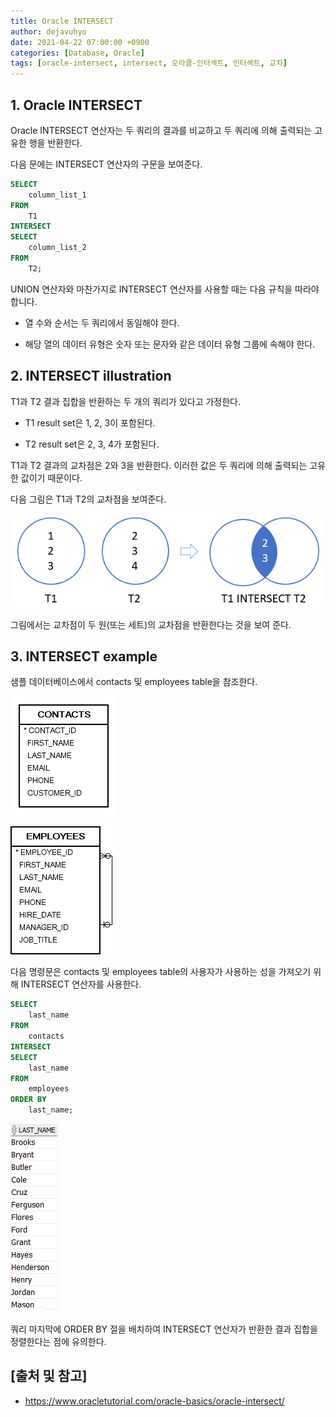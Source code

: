 ```yaml
---
title: Oracle INTERSECT
author: dejavuhyo
date: 2021-04-22 07:00:00 +0900
categories: [Database, Oracle]
tags: [oracle-intersect, intersect, 오라클-인터섹트, 인터섹트, 교차]
---
```


## 1. Oracle INTERSECT
Oracle INTERSECT 연산자는 두 쿼리의 결과를 비교하고 두 쿼리에 의해 출력되는 고유한 행을 반환한다.

다음 문에는 INTERSECT 연산자의 구문을 보여준다.

```sql
SELECT
    column_list_1
FROM
    T1
INTERSECT 
SELECT
    column_list_2
FROM
    T2;
```

UNION 연산자와 마찬가지로 INTERSECT 연산자를 사용할 때는 다음 규칙을 따라야 합니다.

* 열 수와 순서는 두 쿼리에서 동일해야 한다.

* 해당 열의 데이터 유형은 숫자 또는 문자와 같은 데이터 유형 그룹에 속해야 한다.

## 2. INTERSECT illustration
T1과 T2 결과 집합을 반환하는 두 개의 쿼리가 있다고 가정한다.

* T1 result set은 1, 2, 3이 포함된다.

* T2 result set은 2, 3, 4가 포함된다.

T1과 T2 결과의 교차점은 2와 3을 반환한다. 이러한 값은 두 쿼리에 의해 출력되는 고유한 값이기 때문이다.

다음 그림은 T1과 T2의 교차점을 보여준다.

![intersect](/assets/img/2021-04-22-oracle-intersect/intersect.png)

그림에서는 교차점이 두 원(또는 세트)의 교차점을 반환한다는 것을 보여 준다.

## 3. INTERSECT example
샘플 데이터베이스에서 contacts 및 employees table을 참조한다.

![contacts-table](/assets/img/2021-04-22-oracle-intersect/contacts-table.png)

![employees-table](/assets/img/2021-04-22-oracle-intersect/employees-table.png)

다음 명령문은 contacts 및 employees table의 사용자가 사용하는 성을 가져오기 위해 INTERSECT 연산자를 사용한다.

```sql
SELECT
    last_name
FROM
    contacts
INTERSECT 
SELECT
    last_name
FROM
    employees
ORDER BY
    last_name;
```

![intersect-example](/assets/img/2021-04-22-oracle-intersect/intersect-example.png)

쿼리 마지막에 ORDER BY 절을 배치하여 INTERSECT 연산자가 반환한 결과 집합을 정렬한다는 점에 유의한다.

## [출처 및 참고]
* <https://www.oracletutorial.com/oracle-basics/oracle-intersect/>
